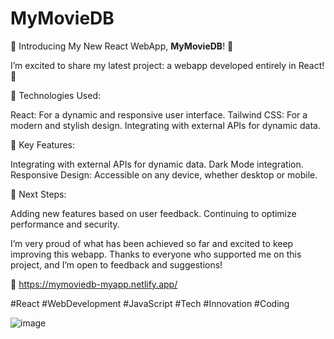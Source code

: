 # MyMovieDB
🚀 Introducing My New React WebApp, <b>MyMovieDB</b>! 🚀

I’m excited to share my latest project: a webapp developed entirely in React! 🎉

🔹 Technologies Used:

React: For a dynamic and responsive user interface.
Tailwind CSS: For a modern and stylish design.
Integrating with external APIs for dynamic data.

🔹 Key Features:

Integrating with external APIs for dynamic data.
Dark Mode integration.
Responsive Design: Accessible on any device, whether desktop or mobile.

🔹 Next Steps:

Adding new features based on user feedback.
Continuing to optimize performance and security.

I’m very proud of what has been achieved so far and excited to keep improving this webapp. 
Thanks to everyone who supported me on this project, and I’m open to feedback and suggestions!

🔗 https://mymoviedb-myapp.netlify.app/

#React #WebDevelopment #JavaScript #Tech #Innovation #Coding

![image](https://github.com/user-attachments/assets/e7255f74-280a-475f-b78e-abc5e8b961f9)
